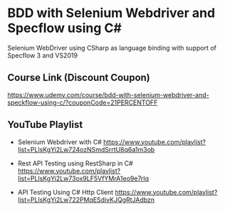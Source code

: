 # BDD with Selenium Webdriver and Specflow using C# 

Selenium WebDriver using CSharp as language binding with support of Specflow 3 and VS2019 

## Course Link (Discount Coupon)

https://www.udemy.com/course/bdd-with-selenium-webdriver-and-speckflow-using-c/?couponCode=21PERCENTOFF

## YouTube Playlist

* Selenium Webdriver with C# https://www.youtube.com/playlist?list=PLlsKgYi2Lw724ozNSmdSrrtU8q6a1m3ob

* Rest API Testing using RestSharp in C# https://www.youtube.com/playlist?list=PLlsKgYi2Lw73ox9LF5VfYMrA1eo9e7rIq

* API Testing Using C# Http Client https://www.youtube.com/playlist?list=PLlsKgYi2Lw722PMqESdivKJQgRtJAdbzn

